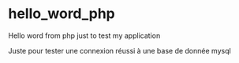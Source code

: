 # hello_word_php
Hello word from php just to test my application

Juste pour tester une connexion réussi à une base de donnée mysql
